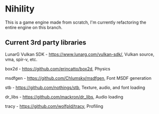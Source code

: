 # Nihility

This is a game engine made from scratch, I'm currently refactoring the entire engine on this branch.

## Current 3rd party libraries
LunarG Vulkan SDK - https://www.lunarg.com/vulkan-sdk/, Vulkan source, vma, spir-v, etc.

box2d - https://github.com/erincatto/box2d, Physics

msdfgen - https://github.com/Chlumsky/msdfgen, Font MSDF generation

stb - https://github.com/nothings/stb, Texture, audio, and font loading

dr_libs - https://github.com/mackron/dr_libs, Audio loading

tracy - https://github.com/wolfpld/tracy, Profiling
